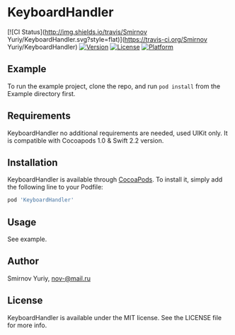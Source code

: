 # KeyboardHandler

[![CI Status](http://img.shields.io/travis/Smirnov Yuriy/KeyboardHandler.svg?style=flat)](https://travis-ci.org/Smirnov Yuriy/KeyboardHandler)
[![Version](https://img.shields.io/cocoapods/v/KeyboardHandler.svg?style=flat)](http://cocoapods.org/pods/KeyboardHandler)
[![License](https://img.shields.io/cocoapods/l/KeyboardHandler.svg?style=flat)](http://cocoapods.org/pods/KeyboardHandler)
[![Platform](https://img.shields.io/cocoapods/p/KeyboardHandler.svg?style=flat)](http://cocoapods.org/pods/KeyboardHandler)

## Example

To run the example project, clone the repo, and run `pod install` from the Example directory first.

## Requirements

KeyboardHandler no additional requirements are needed, used UIKit only. It is compatible with Cocoapods 1.0 & Swift 2.2 version.

## Installation

KeyboardHandler is available through [CocoaPods](http://cocoapods.org). To install
it, simply add the following line to your Podfile:

```ruby
pod 'KeyboardHandler'
```

## Usage

See example.

## Author

Smirnov Yuriy, nov-@mail.ru

## License

KeyboardHandler is available under the MIT license. See the LICENSE file for more info.
